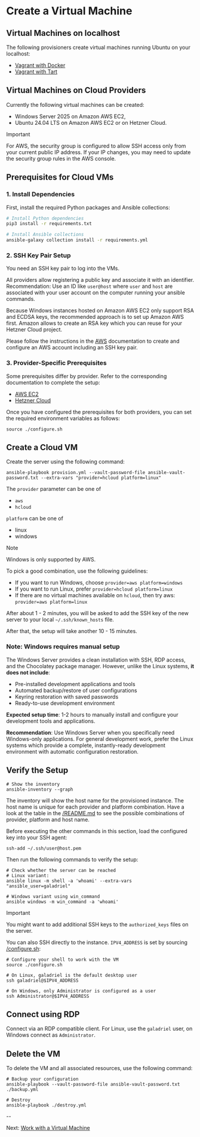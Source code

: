 # Create a Virtual Machine

## Virtual Machines on localhost

The following provisioners create virtual machines running Ubuntu on your localhost:

- [Vagrant with Docker](../test/docker/README.md)
- [Vagrant with Tart](../test/tart/README.md)

## Virtual Machines on Cloud Providers

Currently the following virtual machines can be created:

- Windows Server 2025 on Amazon AWS EC2,
- Ubuntu 24.04 LTS on Amazon AWS EC2 or on Hetzner Cloud.

> [!IMPORTANT]
> For AWS, the security group is configured to allow SSH access only from your current public IP address. If your IP changes, you may need to update the security group rules in the AWS console.

## Prerequisites for Cloud VMs

### 1. Install Dependencies

First, install the required Python packages and Ansible collections:

```bash
# Install Python dependencies
pip3 install -r requirements.txt

# Install Ansible collections
ansible-galaxy collection install -r requirements.yml
```

### 2. SSH Key Pair Setup

You need an SSH key pair to log into the VMs.

All providers allow registering a public key and associate it with an identifier. Recommendation: Use an ID like `user@host` where `user` and `host` are associated with your user account on the computer running your ansible commands.

Because Windows instances hosted on Amazon AWS EC2 only support RSA and ECDSA keys, the recommended approach is to set up Amazon AWS first. Amazon allows to create an RSA key which you can reuse for your Hetzner Cloud project.

Please follow the instructions in the [AWS](./prerequisites-aws.md) documentation to create and configure an AWS account including an SSH key pair.

### 3. Provider-Specific Prerequisites

Some prerequisites differ by provider. Refer to the corresponding documentation to complete the setup:

- [AWS EC2](./prerequisites-aws.md)
- [Hetzner Cloud](./prerequisites-hcloud.md)

Once you have configured the prerequisites for both providers, you can set the required environment variables as follows:

```shell
source ./configure.sh
```

## Create a Cloud VM

Create the server using the following command:

```shell
ansible-playbook provision.yml --vault-password-file ansible-vault-password.txt --extra-vars "provider=hcloud platform=linux"
```

The `provider` parameter can be one of

- `aws`
- `hcloud`

`platform` can be one of

- linux
- windows

> [!NOTE]
> Windows is only supported by AWS.

To pick a good combination, use the following guidelines:

- If you want to run Windows, choose `provider=aws platform=windows`
- If you want to run Linux, prefer `provider=hcloud platform=linux`
- If there are no virtual machines available on `hcloud`, then try aws: `provider=aws platform=linux`

After about 1 - 2 minutes, you will be asked to add the SSH key of the new server to your local `~/.ssh/known_hosts` file.

After that, the setup will take another 10 - 15 minutes.

### Note: Windows requires manual setup

The Windows Server provides a clean installation with SSH, RDP access, and the Chocolatey package manager. However, unlike the Linux systems, **it does not include**:

- Pre-installed development applications and tools
- Automated backup/restore of user configurations
- Keyring restoration with saved passwords
- Ready-to-use development environment

**Expected setup time**: 1-2 hours to manually install and configure your development tools and applications.

**Recommendation**: Use Windows Server when you specifically need Windows-only applications. For general development work, prefer the Linux systems which provide a complete, instantly-ready development environment with automatic configuration restoration.

## Verify the Setup

```shell
# Show the inventory
ansible-inventory --graph
```

The inventory will show the host name for the provisioned instance. The host name is unique for each provider and platform combination. Have a look at the table in the [/README.md](../README.md) to see the possible combinations of provider, platform and host name.

Before executing the other commands in this section, load the configured key into your SSH agent:

```shell
ssh-add ~/.ssh/user@host.pem
```

Then run the following commands to verify the setup:

```shell
# Check whether the server can be reached
# Linux variant:
ansible linux -m shell -a 'whoami' --extra-vars "ansible_user=galadriel"

# Windows variant using win_command
ansible windows -m win_command -a 'whoami'
```

>[!IMPORTANT]
> You might want to add additional SSH keys to the `authorized_keys` files on
> the server.

You can also SSH directly to the instance. `IPV4_ADDRESS` is set by sourcing [/configure.sh](../configure.sh):

```shell
# Configure your shell to work with the VM
source ./configure.sh

# On Linux, galadriel is the default desktop user
ssh galadriel@$IPV4_ADDRESS

# On Windows, only Administrator is configured as a user
ssh Administrator@$IPV4_ADDRESS
```

## Connect using RDP

Connect via an RDP compatible client. For Linux, use the `galadriel` user, on Windows connect as `Administrator`.

## Delete the VM

To delete the VM and all associated resources, use the following command:

```shell
# Backup your configuration
ansible-playbook --vault-password-file ansible-vault-password.txt ./backup.yml

# Destroy
ansible-playbook ./destroy.yml
```

--

Next: [Work with a Virtual Machine](./work-with-vm.md)
